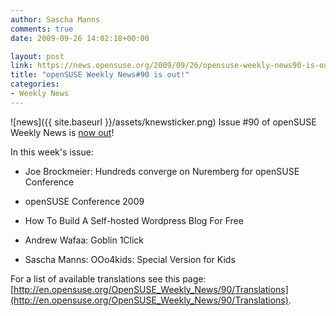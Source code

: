 ```yaml
---
author: Sascha Manns
comments: true
date: 2009-09-26 14:02:18+00:00

layout: post
link: https://news.opensuse.org/2009/09/26/opensuse-weekly-news90-is-out/
title: "openSUSE Weekly News#90 is out!"
categories:
- Weekly News
---
```

![news]({{ site.baseurl }}/assets/knewsticker.png) Issue #90 of openSUSE Weekly News is [now out](http://en.opensuse.org/OpenSUSE_Weekly_News/90)!

In this week's issue:



	
  * Joe Brockmeier: Hundreds converge on Nuremberg for openSUSE Conference

	
  * openSUSE Conference 2009

	
  * How To Build A Self-hosted Wordpress Blog For Free

	
  * Andrew Wafaa: Goblin 1Click

	
  * Sascha Manns: OOo4kids: Special Version for Kids


For a list of available translations see this page:
[http://en.opensuse.org/OpenSUSE_Weekly_News/90/Translations](http://en.opensuse.org/OpenSUSE_Weekly_News/90/Translations).		

